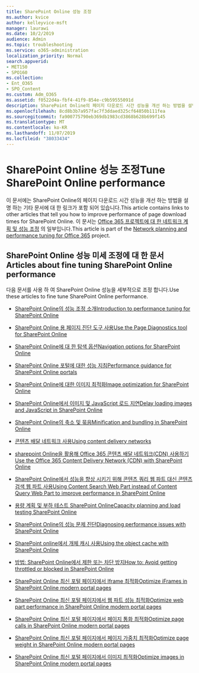 ```yaml
---
title: SharePoint Online 성능 조정
ms.author: kvice
author: kelleyvice-msft
manager: laurawi
ms.date: 10/2/2019
audience: Admin
ms.topic: troubleshooting
ms.service: o365-administration
localization_priority: Normal
search.appverid:
- MET150
- SPO160
ms.collection:
- Ent_O365
- SPO_Content
ms.custom: Adm_O365
ms.assetid: f0522d4a-fbf4-41f9-854e-c9b59555091d
description: SharePoint Online의 페이지 다운로드 시간 성능을 개선 하는 방법을 설명 하는 기타 문서에 대 한 링크가 포함 되어 있습니다.
ms.openlocfilehash: 8cd8b3b7a957fac7f3ddaed325cf64850b111fea
ms.sourcegitcommit: fa900775790eb369db1983cd3868b628b699f145
ms.translationtype: MT
ms.contentlocale: ko-KR
ms.lasthandoff: 11/07/2019
ms.locfileid: "38033434"
---
```

# <a name="tune-sharepoint-online-performance"></a><span data-ttu-id="a423c-103">SharePoint Online 성능 조정</span><span class="sxs-lookup"><span data-stu-id="a423c-103">Tune SharePoint Online performance</span></span>

<span data-ttu-id="a423c-104">이 문서에는 SharePoint Online의 페이지 다운로드 시간 성능을 개선 하는 방법을 설명 하는 기타 문서에 대 한 링크가 포함 되어 있습니다.</span><span class="sxs-lookup"><span data-stu-id="a423c-104">This article contains links to other articles that tell you how to improve performance of page download times for SharePoint Online.</span></span> <span data-ttu-id="a423c-105">이 문서는 [Office 365 프로젝트에 대 한 네트워크 계획 및 성능 조정](https://aka.ms/tune) 의 일부입니다.</span><span class="sxs-lookup"><span data-stu-id="a423c-105">This article is part of the [Network planning and performance tuning for Office 365](https://aka.ms/tune) project.</span></span>

## <a name="articles-about-fine-tuning-sharepoint-online-performance"></a><span data-ttu-id="a423c-106">SharePoint Online 성능 미세 조정에 대 한 문서</span><span class="sxs-lookup"><span data-stu-id="a423c-106">Articles about fine tuning SharePoint Online performance</span></span>

<span data-ttu-id="a423c-107">다음 문서를 사용 하 여 SharePoint Online 성능을 세부적으로 조정 합니다.</span><span class="sxs-lookup"><span data-stu-id="a423c-107">Use these articles to fine tune SharePoint Online performance.</span></span>
  
- [<span data-ttu-id="a423c-108">SharePoint Online의 성능 조정 소개</span><span class="sxs-lookup"><span data-stu-id="a423c-108">Introduction to performance tuning for SharePoint Online</span></span>](introduction-to-performance-tuning-for-sharepoint-online.md)

- [<span data-ttu-id="a423c-109">SharePoint Online 용 페이지 진단 도구 사용</span><span class="sxs-lookup"><span data-stu-id="a423c-109">Use the Page Diagnostics tool for SharePoint Online</span></span>](page-diagnostics-for-spo.md)

- [<span data-ttu-id="a423c-110">SharePoint Online에 대 한 탐색 옵션</span><span class="sxs-lookup"><span data-stu-id="a423c-110">Navigation options for SharePoint Online</span></span>](navigation-options-for-sharepoint-online.md)

- [<span data-ttu-id="a423c-111">SharePoint Online 포털에 대한 성능 지침</span><span class="sxs-lookup"><span data-stu-id="a423c-111">Performance guidance for SharePoint Online portals</span></span>](https://docs.microsoft.com/sharepoint/dev/solution-guidance/portal-performance)

- [<span data-ttu-id="a423c-112">SharePoint Online에 대한 이미지 최적화</span><span class="sxs-lookup"><span data-stu-id="a423c-112">Image optimization for SharePoint Online</span></span>](image-optimization-for-sharepoint-online.md)

- [<span data-ttu-id="a423c-113">SharePoint Online에서 이미지 및 JavaScript 로드 지연</span><span class="sxs-lookup"><span data-stu-id="a423c-113">Delay loading images and JavaScript in SharePoint Online</span></span>](delay-loading-images-and-javascript-in-sharepoint-online.md)

- [<span data-ttu-id="a423c-114">SharePoint Online의 축소 및 묶음</span><span class="sxs-lookup"><span data-stu-id="a423c-114">Minification and bundling in SharePoint Online</span></span>](minification-and-bundling-in-sharepoint-online.md)

- [<span data-ttu-id="a423c-115">콘텐츠 배달 네트워크 사용</span><span class="sxs-lookup"><span data-stu-id="a423c-115">Using content delivery networks</span></span>](using-content-delivery-networks-with-sharepoint-online.md)

- [<span data-ttu-id="a423c-116">sharepoint Online을 활용해 Office 365 콘텐츠 배달 네트워크(CDN) 사용하기</span><span class="sxs-lookup"><span data-stu-id="a423c-116">Use the Office 365 Content Delivery Network (CDN) with SharePoint Online</span></span>](use-office-365-cdn-with-spo.md)

- [<span data-ttu-id="a423c-117">SharePoint Online에서 성능을 향상 시키기 위해 콘텐츠 쿼리 웹 파트 대신 콘텐츠 검색 웹 파트 사용</span><span class="sxs-lookup"><span data-stu-id="a423c-117">Using Content Search Web Part instead of Content Query Web Part to improve performance in SharePoint Online</span></span>](using-content-search-web-part-instead-of-content-query-web-part-to-improve-perfo.md)

- [<span data-ttu-id="a423c-118">용량 계획 및 부하 테스트 SharePoint Online</span><span class="sxs-lookup"><span data-stu-id="a423c-118">Capacity planning and load testing SharePoint Online</span></span>](capacity-planning-and-load-testing-sharepoint-online.md)

- [<span data-ttu-id="a423c-119">SharePoint Online의 성능 문제 진단</span><span class="sxs-lookup"><span data-stu-id="a423c-119">Diagnosing performance issues with SharePoint Online</span></span>](diagnosing-performance-issues-with-sharepoint-online.md)

- [<span data-ttu-id="a423c-120">SharePoint online에서 개체 캐시 사용</span><span class="sxs-lookup"><span data-stu-id="a423c-120">Using the object cache with SharePoint Online</span></span>](using-the-object-cache-with-sharepoint-online.md)

- [<span data-ttu-id="a423c-121">방법: SharePoint Online에서 제한 또는 차단 방지</span><span class="sxs-lookup"><span data-stu-id="a423c-121">How to: Avoid getting throttled or blocked in SharePoint Online</span></span>](https://msdn.microsoft.com/library/office/dn889829.aspx)

- [<span data-ttu-id="a423c-122">SharePoint Online 최신 포털 페이지에서 Iframe 최적화</span><span class="sxs-lookup"><span data-stu-id="a423c-122">Optimize iFrames in SharePoint Online modern portal pages</span></span>](modern-iframe-optimization.md)

- [<span data-ttu-id="a423c-123">SharePoint Online 최신 포털 페이지에서 웹 파트 성능 최적화</span><span class="sxs-lookup"><span data-stu-id="a423c-123">Optimize web part performance in SharePoint Online modern portal pages</span></span>](modern-web-part-optimization.md)

- [<span data-ttu-id="a423c-124">SharePoint Online 최신 포털 페이지에서 페이지 통화 최적화</span><span class="sxs-lookup"><span data-stu-id="a423c-124">Optimize page calls in SharePoint Online modern portal pages</span></span>](modern-page-call-optimization.md)

- [<span data-ttu-id="a423c-125">SharePoint Online 최신 포털 페이지에서 페이지 가중치 최적화</span><span class="sxs-lookup"><span data-stu-id="a423c-125">Optimize page weight in SharePoint Online modern portal pages</span></span>](modern-page-weight-optimization.md)

- [<span data-ttu-id="a423c-126">SharePoint Online 최신 포털 페이지에서 이미지 최적화</span><span class="sxs-lookup"><span data-stu-id="a423c-126">Optimize images in SharePoint Online modern portal pages</span></span>](modern-image-optimization.md)
